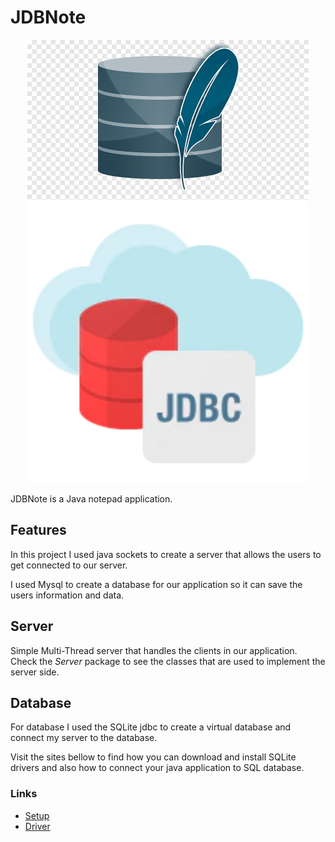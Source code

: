 # JDBNote
<p align="center">
    <img src="./assets/sqlite.png" width="450" />
    <img src="./assets/jdbc.webp" width="450" />
</p>
JDBNote is a Java notepad application.

## Features
In this project I used java sockets to create a server that allows the users 
to get connected to our server.

I used Mysql to create a database for our application so it can save the users
information and data.

## Server
Simple Multi-Thread server that handles the clients in our application. <br />
Check the *Server* package to see the classes that are used to implement the
server side.

## Database
For database I used the SQLite jdbc to create a virtual database and connect
my server to the database.

Visit the sites bellow to find how you can download and install SQLite drivers and
also how to connect your java application to SQL database.
### Links
<ul>
    <li>
        <a href="https://www.infoworld.com/article/3388036/what-is-jdbc-introduction-to-java-database-connectivity.html">Setup</a>
    </li>
    <li>
        <a href="https://www.progress.com/blogs/jdbc-tutorial-extracting-database-metadata-via-jdbc-driver">Driver</a>
    </li>
</ul>

